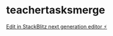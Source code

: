 # teachertasksmerge

[Edit in StackBlitz next generation editor ⚡️](https://stackblitz.com/~/github.com/Cass345/teachertasksmerge)